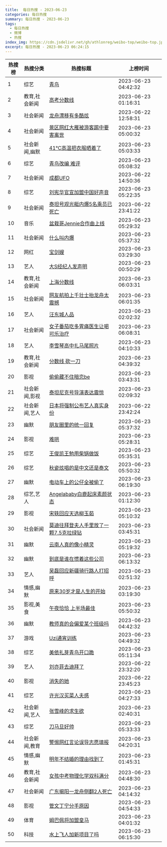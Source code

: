 ```yaml
---
title:  每日热搜 - 2023-06-23
categories: 每日热搜
summary: 每日热搜 - 2023-06-23
tags:
  - 每日热搜
  - 微博
  - 热搜
index_img: https://cdn.jsdelivr.net/gh/athlonreg/weibo-top/weibo-top.jpeg
excerpt: 每日热搜 - 2023-06-23 06:24:15
---
```


| 热搜榜 | 热搜分类 | 热搜标题 | 上榜时间 |
| --- | --- | --- | --- |
| 1 | 综艺 | [青鸟](https://s.weibo.com/weibo%3Fq%3D%2523%E9%9D%92%E9%B8%9F%2523) | 2023-06-23 04:42:32 | 
| 2 | 教育,社会新闻 | [高考分数线](https://s.weibo.com/weibo%3Fq%3D%2523%E9%AB%98%E8%80%83%E5%88%86%E6%95%B0%E7%BA%BF%2523) | 2023-06-23 01:16:31 | 
| 3 | 社会新闻 | [龙舟漂移有多酷炫](https://s.weibo.com/weibo%3Fq%3D%2523%E9%BE%99%E8%88%9F%E6%BC%82%E7%A7%BB%E6%9C%89%E5%A4%9A%E9%85%B7%E7%82%AB%2523) | 2023-06-22 12:58:31 | 
| 4 | 社会新闻 | [景区网红大雁被游客踢中要害离世](https://s.weibo.com/weibo%3Fq%3D%2523%E6%99%AF%E5%8C%BA%E7%BD%91%E7%BA%A2%E5%A4%A7%E9%9B%81%E8%A2%AB%E6%B8%B8%E5%AE%A2%E8%B8%A2%E4%B8%AD%E8%A6%81%E5%AE%B3%E7%A6%BB%E4%B8%96%2523) | 2023-06-23 05:00:32 | 
| 5 | 社会新闻,幽默 | [41℃高温把衣服晒着了](https://s.weibo.com/weibo%3Fq%3D%252341%E2%84%83%E9%AB%98%E6%B8%A9%E6%8A%8A%E8%A1%A3%E6%9C%8D%E6%99%92%E7%9D%80%E4%BA%86%2523) | 2023-06-23 05:03:33 | 
| 6 | 综艺 | [青鸟改编 难评](https://s.weibo.com/weibo%3Fq%3D%2523%E9%9D%92%E9%B8%9F%E6%94%B9%E7%BC%96%20%E9%9A%BE%E8%AF%84%2523) | 2023-06-23 05:08:32 | 
| 7 | 社会新闻 | [成都UFO](https://s.weibo.com/weibo%3Fq%3D%2523%E6%88%90%E9%83%BDUFO%2523) | 2023-06-22 14:50:36 | 
| 8 | 综艺 | [刘宪华官宣加盟中国好声音](https://s.weibo.com/weibo%3Fq%3D%2523%E5%88%98%E5%AE%AA%E5%8D%8E%E5%AE%98%E5%AE%A3%E5%8A%A0%E7%9B%9F%E4%B8%AD%E5%9B%BD%E5%A5%BD%E5%A3%B0%E9%9F%B3%2523) | 2023-06-23 05:22:35 | 
| 9 | 社会新闻 | [泰坦号观光艇内爆5名乘员已死亡](https://s.weibo.com/weibo%3Fq%3D%2523%E6%B3%B0%E5%9D%A6%E5%8F%B7%E8%A7%82%E5%85%89%E8%89%87%E5%86%85%E7%88%865%E5%90%8D%E4%B9%98%E5%91%98%E5%B7%B2%E6%AD%BB%E4%BA%A1%2523) | 2023-06-22 23:41:22 | 
| 10 | 音乐 | [盆栽哥Jennie合作曲上线](https://s.weibo.com/weibo%3Fq%3D%2523%E7%9B%86%E6%A0%BD%E5%93%A5Jennie%E5%90%88%E4%BD%9C%E6%9B%B2%E4%B8%8A%E7%BA%BF%2523) | 2023-06-23 05:29:32 | 
| 11 | 社会新闻 | [什么叫内爆](https://s.weibo.com/weibo%3Fq%3D%2523%E4%BB%80%E4%B9%88%E5%8F%AB%E5%86%85%E7%88%86%2523) | 2023-06-23 05:37:32 | 
| 12 | 网红 | [宝剑嫂](https://s.weibo.com/weibo%3Fq%3D%2523%E5%AE%9D%E5%89%91%E5%AB%82%2523) | 2023-06-23 03:29:30 | 
| 13 | 艺人 | [大S经纪人发声明](https://s.weibo.com/weibo%3Fq%3D%2523%E5%A4%A7S%E7%BB%8F%E7%BA%AA%E4%BA%BA%E5%8F%91%E5%A3%B0%E6%98%8E%2523) | 2023-06-23 00:50:29 | 
| 14 | 教育,社会新闻 | [上海分数线](https://s.weibo.com/weibo%3Fq%3D%2523%E4%B8%8A%E6%B5%B7%E5%88%86%E6%95%B0%E7%BA%BF%2523) | 2023-06-23 06:03:31 | 
| 15 | 社会新闻 | [网友航拍上千壮士抬龙舟太震撼](https://s.weibo.com/weibo%3Fq%3D%2523%E7%BD%91%E5%8F%8B%E8%88%AA%E6%8B%8D%E4%B8%8A%E5%8D%83%E5%A3%AE%E5%A3%AB%E6%8A%AC%E9%BE%99%E8%88%9F%E5%A4%AA%E9%9C%87%E6%92%BC%2523) | 2023-06-23 06:01:35 | 
| 16 | 艺人 | [汪东城人品](https://s.weibo.com/weibo%3Fq%3D%2523%E6%B1%AA%E4%B8%9C%E5%9F%8E%E4%BA%BA%E5%93%81%2523) | 2023-06-23 02:02:32 | 
| 17 | 社会新闻 | [女子番茄吃多胃痛医生让喝可乐治疗](https://s.weibo.com/weibo%3Fq%3D%2523%E5%A5%B3%E5%AD%90%E7%95%AA%E8%8C%84%E5%90%83%E5%A4%9A%E8%83%83%E7%97%9B%E5%8C%BB%E7%94%9F%E8%AE%A9%E5%96%9D%E5%8F%AF%E4%B9%90%E6%B2%BB%E7%96%97%2523) | 2023-06-23 06:08:31 | 
| 18 | 艺人 | [李雪琴高中扎马尾照片](https://s.weibo.com/weibo%3Fq%3D%2523%E6%9D%8E%E9%9B%AA%E7%90%B4%E9%AB%98%E4%B8%AD%E6%89%8E%E9%A9%AC%E5%B0%BE%E7%85%A7%E7%89%87%2523) | 2023-06-23 04:10:33 | 
| 19 | 教育,社会新闻 | [分数线 砍一刀](https://s.weibo.com/weibo%3Fq%3D%2523%E5%88%86%E6%95%B0%E7%BA%BF%20%E7%A0%8D%E4%B8%80%E5%88%80%2523) | 2023-06-23 04:39:32 | 
| 20 | 影视 | [偷偷藏不住暗恋be](https://s.weibo.com/weibo%3Fq%3D%2523%E5%81%B7%E5%81%B7%E8%97%8F%E4%B8%8D%E4%BD%8F%E6%9A%97%E6%81%8Bbe%2523) | 2023-06-23 03:43:31 | 
| 21 | 社会新闻,影视 | [泰坦尼克号导演表达震惊](https://s.weibo.com/weibo%3Fq%3D%2523%E6%B3%B0%E5%9D%A6%E5%B0%BC%E5%85%8B%E5%8F%B7%E5%AF%BC%E6%BC%94%E8%A1%A8%E8%BE%BE%E9%9C%87%E6%83%8A%2523) | 2023-06-23 02:09:32 | 
| 22 | 社会新闻,艺人 | [日本将强制公布艺人真实身份](https://s.weibo.com/weibo%3Fq%3D%2523%E6%97%A5%E6%9C%AC%E5%B0%86%E5%BC%BA%E5%88%B6%E5%85%AC%E5%B8%83%E8%89%BA%E4%BA%BA%E7%9C%9F%E5%AE%9E%E8%BA%AB%E4%BB%BD%2523) | 2023-06-22 23:42:24 | 
| 23 | 幽默 | [朋友圈里的统一回复](https://s.weibo.com/weibo%3Fq%3D%2523%E6%9C%8B%E5%8F%8B%E5%9C%88%E9%87%8C%E7%9A%84%E7%BB%9F%E4%B8%80%E5%9B%9E%E5%A4%8D%2523) | 2023-06-23 05:37:32 | 
| 24 | 影视 | [难哄](https://s.weibo.com/weibo%3Fq%3D%2523%E9%9A%BE%E5%93%84%2523) | 2023-06-23 05:28:31 | 
| 25 | 综艺 | [王俊凯王勉用柴锅做饭](https://s.weibo.com/weibo%3Fq%3D%2523%E7%8E%8B%E4%BF%8A%E5%87%AF%E7%8E%8B%E5%8B%89%E7%94%A8%E6%9F%B4%E9%94%85%E5%81%9A%E9%A5%AD%2523) | 2023-06-23 05:35:31 | 
| 26 | 综艺 | [秋瓷炫唱的是中文还是泰文](https://s.weibo.com/weibo%3Fq%3D%2523%E7%A7%8B%E7%93%B7%E7%82%AB%E5%94%B1%E7%9A%84%E6%98%AF%E4%B8%AD%E6%96%87%E8%BF%98%E6%98%AF%E6%B3%B0%E6%96%87%2523) | 2023-06-23 05:50:32 | 
| 27 | 幽默 | [电动车上的公仔全被偷了](https://s.weibo.com/weibo%3Fq%3D%2523%E7%94%B5%E5%8A%A8%E8%BD%A6%E4%B8%8A%E7%9A%84%E5%85%AC%E4%BB%94%E5%85%A8%E8%A2%AB%E5%81%B7%E4%BA%86%2523) | 2023-06-23 06:19:30 | 
| 28 | 综艺,艺人 | [Angelababy白鹿起床素颜状态](https://s.weibo.com/weibo%3Fq%3D%2523Angelababy%E7%99%BD%E9%B9%BF%E8%B5%B7%E5%BA%8A%E7%B4%A0%E9%A2%9C%E7%8A%B6%E6%80%81%2523) | 2023-06-23 01:12:30 | 
| 29 | 影视 | [宋轶回应天选柳玉茹](https://s.weibo.com/weibo%3Fq%3D%2523%E5%AE%8B%E8%BD%B6%E5%9B%9E%E5%BA%94%E5%A4%A9%E9%80%89%E6%9F%B3%E7%8E%89%E8%8C%B9%2523) | 2023-06-23 05:10:32 | 
| 30 | 社会新闻 | [莫迪往拜登夫人手里放了一颗7.5克拉绿钻](https://s.weibo.com/weibo%3Fq%3D%2523%E8%8E%AB%E8%BF%AA%E5%BE%80%E6%8B%9C%E7%99%BB%E5%A4%AB%E4%BA%BA%E6%89%8B%E9%87%8C%E6%94%BE%E4%BA%86%E4%B8%80%E9%A2%977.5%E5%85%8B%E6%8B%89%E7%BB%BF%E9%92%BB%2523) | 2023-06-23 03:45:31 | 
| 31 | 幽默 | [云南人真的像小精灵](https://s.weibo.com/weibo%3Fq%3D%2523%E4%BA%91%E5%8D%97%E4%BA%BA%E7%9C%9F%E7%9A%84%E5%83%8F%E5%B0%8F%E7%B2%BE%E7%81%B5%2523) | 2023-06-23 05:19:32 | 
| 32 | 幽默 | [到底是谁在惯着这些公司](https://s.weibo.com/weibo%3Fq%3D%2523%E5%88%B0%E5%BA%95%E6%98%AF%E8%B0%81%E5%9C%A8%E6%83%AF%E7%9D%80%E8%BF%99%E4%BA%9B%E5%85%AC%E5%8F%B8%2523) | 2023-06-23 06:13:32 | 
| 33 | 艺人 | [吴磊回应新疆骑行路人打招呼](https://s.weibo.com/weibo%3Fq%3D%2523%E5%90%B4%E7%A3%8A%E5%9B%9E%E5%BA%94%E6%96%B0%E7%96%86%E9%AA%91%E8%A1%8C%E8%B7%AF%E4%BA%BA%E6%89%93%E6%8B%9B%E5%91%BC%2523) | 2023-06-23 02:51:32 | 
| 34 | 情感,幽默 | [原来30岁才是人生的开始](https://s.weibo.com/weibo%3Fq%3D%2523%E5%8E%9F%E6%9D%A530%E5%B2%81%E6%89%8D%E6%98%AF%E4%BA%BA%E7%94%9F%E7%9A%84%E5%BC%80%E5%A7%8B%2523) | 2023-06-23 03:19:30 | 
| 35 | 影视,美食 | [午夜恰恰 上半场最佳](https://s.weibo.com/weibo%3Fq%3D%2523%E5%8D%88%E5%A4%9C%E6%81%B0%E6%81%B0%20%E4%B8%8A%E5%8D%8A%E5%9C%BA%E6%9C%80%E4%BD%B3%2523) | 2023-06-23 05:50:32 | 
| 36 | 幽默 | [教师真的会偏爱某个班级吗](https://s.weibo.com/weibo%3Fq%3D%2523%E6%95%99%E5%B8%88%E7%9C%9F%E7%9A%84%E4%BC%9A%E5%81%8F%E7%88%B1%E6%9F%90%E4%B8%AA%E7%8F%AD%E7%BA%A7%E5%90%97%2523) | 2023-06-23 04:42:32 | 
| 37 | 游戏 | [Uzi通宵训练](https://s.weibo.com/weibo%3Fq%3D%2523Uzi%E9%80%9A%E5%AE%B5%E8%AE%AD%E7%BB%83%2523) | 2023-06-23 04:49:32 | 
| 38 | 综艺 | [美依礼芽青鸟开口跪](https://s.weibo.com/weibo%3Fq%3D%2523%E7%BE%8E%E4%BE%9D%E7%A4%BC%E8%8A%BD%E9%9D%92%E9%B8%9F%E5%BC%80%E5%8F%A3%E8%B7%AA%2523) | 2023-06-23 05:11:34 | 
| 39 | 艺人 | [刘亦菲去迪拜了](https://s.weibo.com/weibo%3Fq%3D%2523%E5%88%98%E4%BA%A6%E8%8F%B2%E5%8E%BB%E8%BF%AA%E6%8B%9C%E4%BA%86%2523) | 2023-06-22 23:32:20 | 
| 40 | 影视 | [消失的她](https://s.weibo.com/weibo%3Fq%3D%2523%E6%B6%88%E5%A4%B1%E7%9A%84%E5%A5%B9%2523) | 2023-06-22 23:45:23 | 
| 41 | 综艺 | [许光汉买菜人夫感](https://s.weibo.com/weibo%3Fq%3D%2523%E8%AE%B8%E5%85%89%E6%B1%89%E4%B9%B0%E8%8F%9C%E4%BA%BA%E5%A4%AB%E6%84%9F%2523) | 2023-06-23 04:27:33 | 
| 42 | 社会新闻,艺人 | [张雪峰的求生欲](https://s.weibo.com/weibo%3Fq%3D%2523%E5%BC%A0%E9%9B%AA%E5%B3%B0%E7%9A%84%E6%B1%82%E7%94%9F%E6%AC%B2%2523) | 2023-06-23 02:40:31 | 
| 43 | 综艺 | [刀马旦好帅](https://s.weibo.com/weibo%3Fq%3D%2523%E5%88%80%E9%A9%AC%E6%97%A6%E5%A5%BD%E5%B8%85%2523) | 2023-06-23 05:33:33 | 
| 44 | 社会新闻,教育 | [警惕网红言论误导志愿填报](https://s.weibo.com/weibo%3Fq%3D%2523%E8%AD%A6%E6%83%95%E7%BD%91%E7%BA%A2%E8%A8%80%E8%AE%BA%E8%AF%AF%E5%AF%BC%E5%BF%97%E6%84%BF%E5%A1%AB%E6%8A%A5%2523) | 2023-06-23 04:20:31 | 
| 45 | 情感,幽默 | [明年不结婚的理由找到了](https://s.weibo.com/weibo%3Fq%3D%2523%E6%98%8E%E5%B9%B4%E4%B8%8D%E7%BB%93%E5%A9%9A%E7%9A%84%E7%90%86%E7%94%B1%E6%89%BE%E5%88%B0%E4%BA%86%2523) | 2023-06-23 01:45:31 | 
| 46 | 教育,社会新闻 | [女孩中考物理化学双科满分](https://s.weibo.com/weibo%3Fq%3D%2523%E5%A5%B3%E5%AD%A9%E4%B8%AD%E8%80%83%E7%89%A9%E7%90%86%E5%8C%96%E5%AD%A6%E5%8F%8C%E7%A7%91%E6%BB%A1%E5%88%86%2523) | 2023-06-23 04:48:30 | 
| 47 | 社会新闻 | [广东揭阳一龙舟侧翻2人死亡](https://s.weibo.com/weibo%3Fq%3D%2523%E5%B9%BF%E4%B8%9C%E6%8F%AD%E9%98%B3%E4%B8%80%E9%BE%99%E8%88%9F%E4%BE%A7%E7%BF%BB2%E4%BA%BA%E6%AD%BB%E4%BA%A1%2523) | 2023-06-23 04:14:32 | 
| 48 | 影视 | [管文丁宁分手原因](https://s.weibo.com/weibo%3Fq%3D%2523%E7%AE%A1%E6%96%87%E4%B8%81%E5%AE%81%E5%88%86%E6%89%8B%E5%8E%9F%E5%9B%A0%2523) | 2023-06-23 04:54:33 | 
| 49 | 体育 | [姆巴佩将加盟皇马](https://s.weibo.com/weibo%3Fq%3D%2523%E5%A7%86%E5%B7%B4%E4%BD%A9%E5%B0%86%E5%8A%A0%E7%9B%9F%E7%9A%87%E9%A9%AC%2523) | 2023-06-23 04:01:32 | 
| 50 | 科技 | [水上飞人加新项目了吗](https://s.weibo.com/weibo%3Fq%3D%2523%E6%B0%B4%E4%B8%8A%E9%A3%9E%E4%BA%BA%E5%8A%A0%E6%96%B0%E9%A1%B9%E7%9B%AE%E4%BA%86%E5%90%97%2523) | 2023-06-23 06:15:30 | 
